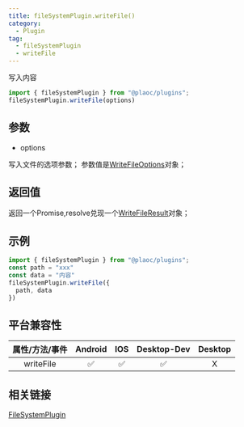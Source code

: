 ```yaml
---
title: fileSystemPlugin.writeFile()
category:
  - Plugin
tag:
  - fileSystemPlugin
  - writeFile
---
```


写入内容

```js
import { fileSystemPlugin } from "@plaoc/plugins";
fileSystemPlugin.writeFile(options)
```

## 参数
  
  - options

  写入文件的选项参数；
  参数值是[WriteFileOptions](../../interface/write-file-options/index.md)对象；


## 返回值

  返回一个Promise,resolve兑现一个[WriteFileResult](../../interface/write-file-result/index.md)对象；

## 示例
```js
import { fileSystemPlugin } from "@plaoc/plugins";
const path = "xxx"
const data = "内容"
fileSystemPlugin.writeFile({
  path, data
})
```

## 平台兼容性

| 属性/方法/事件 | Android | IOS | Desktop-Dev | Desktop |
|:------------:|:-------:|:---:|:-----------:|:-------:|
| writeFile    | ✅       | ✅  | ✅         | X       |

## 相关链接
[FileSystemPlugin](../index.md)


